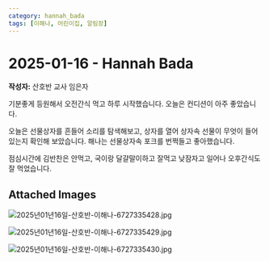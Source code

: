 ```yaml
---
category: hannah_bada
tags: [이해나, 어린이집, 알림장]
---
```


# 2025-01-16 - Hannah Bada

**작성자:** 산호반 교사 임은자  

기분좋게 등원해서 오전간식 먹고 하루 시작했습니다.  오늘은 컨디션이 아주 좋았습니다.

오늘은 선물상자를 흔들어 소리를 탐색해보고, 상자를 열어 상자속 선물이 무엇이 들어 있는지 확인해 보았습니다. 해나는 선물상자속 포크를 번쩍들고 좋아했습니다.

점심시간에 김반찬은 안먹고, 국이랑 달걀말이하고 잘먹고 낮잠자고 일어나 오후간식도 잘 먹었습니다.

## Attached Images
![2025년01년16일-산호반-이해나-6727335428.jpg](https://feghi.github.io/assets/img/bada_photo/2025년01년16일-산호반-이해나-6727335428.jpg)

![2025년01년16일-산호반-이해나-6727335429.jpg](https://feghi.github.io/assets/img/bada_photo/2025년01년16일-산호반-이해나-6727335429.jpg)

![2025년01년16일-산호반-이해나-6727335430.jpg](https://feghi.github.io/assets/img/bada_photo/2025년01년16일-산호반-이해나-6727335430.jpg)

